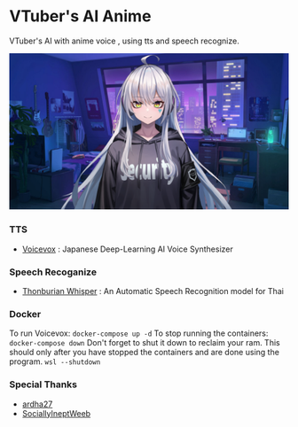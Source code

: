 # VTuber's AI Anime

VTuber's AI with anime voice , using tts and speech recognize.

![](assets/vtube.png?raw=true)

### TTS
<ul>
<li><a href="https://voicevox.hiroshiba.jp/">Voicevox</a><span> : Japanese Deep-Learning AI Voice Synthesizer</span></li>
</ul>

### Speech Recoganize
<ul>
<li><a href="https://github.com/biodatlab/whisper-th-demo">Thonburian Whisper</a><span> : An Automatic Speech Recognition model for Thai</span></li>
</ul>

### Docker



To run Voicevox:
```docker-compose up -d```
To stop running the containers:
```docker-compose down```
Don't forget to shut it down to reclaim your ram. This should only after you have stopped the containers and are done using the program.
```wsl --shutdown```


### Special Thanks
<ul>
<li>
<a href="https://github.com/ardha27">ardha27</a>
</li>
<li>
<a href="https://github.com/SociallyIneptWeeb">SociallyIneptWeeb</a>
</li>
</ul>



